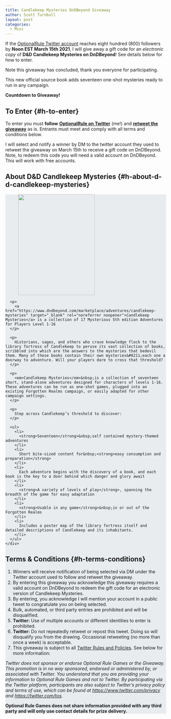 ```yaml
---
title: Candlekeep Mysteries DnDBeyond Giveaway
author: Scott Turnbull
layout: post
categories:
  - Misc
---
```

If the <a href="https://twitter.com/optionalrule" target="_blank" rel="noreferrer noopener">OptionalRule Twitter account</a> reaches eight hundred (800) followers by **Noon EST March 15th 2021**, I will give away a gift code for an _electronic copy_ of **D&D Candlekeep Mysteries on DnDBeyond**! See details below for how to enter.

<div class="alert alert-warning p-5 m-3 text-center">Note this giveaway has concluded, thank you everyone for participating.</div>

This new official source book adds seventeen one-shot mysteries ready to run in any campaign.

<p class="has-text-align-center">
  <strong>Countdown to Giveaway!</strong>
</p>

<div class="wp-block-getwid-countdown" >
  <div class="wp-block-getwid-countdown__wrapper" >
    <div class="wp-block-getwid-countdown__content"
					 data-datetime="negative"     data-days="1" data-hours="1" data-minutes="1" data-seconds="1">
    </div>
  </div>
</div>

## To Enter {#h-to-enter}

To enter you must **follow** **<a href="https://twitter.com/optionalrule" target="_blank" rel="noreferrer noopener">OptionalRule on Twitter</a>** (me!) and **<a href="https://twitter.com/optionalrule/status/1353400250145226754" target="_blank" rel="noreferrer noopener">retweet the giveaway</a>** as is. Entrants must meet and comply with all terms and conditions below.

I will select and notify a winner by DM to the twitter account they used to retweet the giveaway on March 15th to receive a gift code on DnDBeyond. Note, to redeem this code you will need a valid account on DnDBeyond. This will work with free accounts.

## About D&D Candlekeep Mysteries {#h-about-d-d-candlekeep-mysteries}

<div class="wp-block-essential-blocks-wrapper eb-wrapper-outer" style="background-image:none;background-size:cover;background-color:#e9ecef;border:0px solid #000000;border-radius:0px;box-shadow:0px 0px 0px 0px #000000 " data-shadow-color="#000000" data-hoffset="0" data-voffset="0" data-blur="0" data-spread="0" data-inset="false" data-hover-shadow-color="#000000" data-hover-hoffset="0" data-hover-voffset="0" data-hover-blur="0" data-hover-spread="0" data-hover-inset="false">
  <div class="eb-wrapper-inner">
    <div class="eb-wrapper-inner-blocks">
      <div class="wp-block-image">
        <figure class="alignleft size-large is-resized"><img loading="lazy" src="https://optionalrule.com/wp-content/uploads/2021/01/CandlekeepGiveaway.jpg" alt="" class="wp-image-381" width="240" height="315" srcset="https://optionalrule.com/wp-content/uploads/2021/01/CandlekeepGiveaway.jpg 480w, https://optionalrule.com/wp-content/uploads/2021/01/CandlekeepGiveaway-229x300.jpg 229w" sizes="(max-width: 240px) 100vw, 240px" /></figure>
      </div>
      
      <p>
        <a href="https://www.dndbeyond.com/marketplace/adventures/candlekeep-mysteries" target="_blank" rel="noreferrer noopener">Candlekeep Mysteries</a> is a collection of 17 Mysterious 5th edition Adventures for Players Level 1-16
      </p>
      
      <p>
        Historians, sages, and others who crave knowledge flock to the library fortress of Candlekeep to peruse its vast collection of books, scribbled into which are the answers to the mysteries that bedevil them. Many of these books contain their own mysteries&#8211;each one a doorway to adventure. Will your players dare to cross that threshold?
      </p>
      
      <p>
        <em>Candlekeep Mysteries</em>&nbsp;is a collection of seventeen short, stand-alone adventures designed for characters of levels 1-16. These adventures can be run as one-shot games, plugged into an existing Forgotten Realms campaign, or easily adapted for other campaign settings.
      </p>
      
      <p>
        Step across Candlekeep’s threshold to discover:
      </p>
      
      <ul>
        <li>
          <strong>Seventeen</strong>&nbsp;self contained mystery-themed adventures
        </li>
        <li>
          Short bite-sized content for&nbsp;<strong>easy consumption and preparation</strong>
        </li>
        <li>
          Each adventure begins with the discovery of a book, and each book is the key to a door behind which danger and glory await
        </li>
        <li>
          <strong>A variety of levels of play</strong>, spanning the breadth of the game for easy adaptation
        </li>
        <li>
          <strong>Usable in any game</strong>&nbsp;in or out of the Forgotten Realms
        </li>
        <li>
          Includes a poster map of the library fortress itself and detailed descriptions of Candlekeep and its inhabitants.
        </li>
      </ul>
    </div>
  </div>
</div>

## Terms & Conditions {#h-terms-conditions}

  1. Winners will receive notification of being selected via DM under the Twitter account used to follow and retweet the giveaway.
  2. By entering this giveaway you acknowledge this giveaway requires a valid account on DnDBeyond to redeem the gift code for an electronic version of Candlekeep Mysteries.
  3. By entering, you acknowledge I will mention your account in a public tweet to congratulate you on being selected.
  4. Bulk, automated, or third party entries are prohibited and will be disqualified.
  5. **Twitter:** Use of multiple accounts or different identities to enter is prohibited.
  6. **Twitter:** Do not repeatedly retweet or repost this tweet. Doing so will disqualify you from the drawing. Occasional retweeting (no more than once a week) is acceptable.
  7. This giveaway is subject to all <a data-type="URL" data-id="https://help.twitter.com/en/rules-and-policies/twitter-contest-rules" rel="noreferrer noopener" href="https://help.twitter.com/en/rules-and-policies/twitter-contest-rules" target="_blank">Twitter Rules and Policies</a>. See below for more information:

_Twitter does not sponsor or endorse Optional Rule Games or the Giveaway. This promotion is in no way sponsored, endorsed or administered by, or associated with Twitter. You understand that you are providing your information to Optional Rule Games and not to Twitter. By participating via the Twitter platform, participants are also subject to Twitter’s privacy policy and terms of use, which can be found at <a rel="noreferrer noopener" href="https://www.twitter.com/privacy" target="_blank">https://www.twitter.com/privacy</a> and <a rel="noreferrer noopener" href="https://twitter.com/tos" target="_blank">https://twitter.com/tos</a>._

**Optional Rule Games does not share information provided with any third party and will only use contact details for prize delivery.**